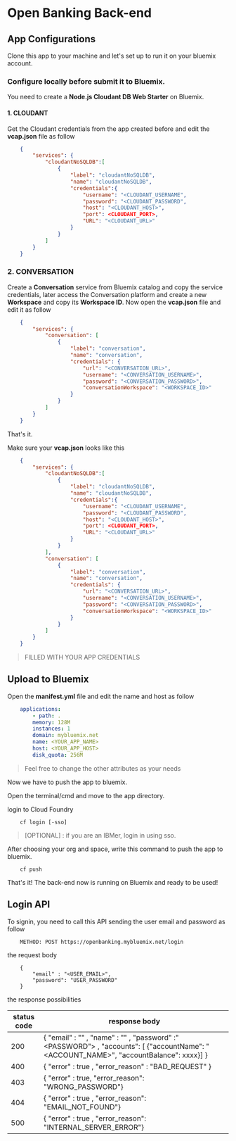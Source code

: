 # Open Banking Back-end

## App Configurations

Clone this app to your machine and let's set up to run it on your bluemix account.

### Configure locally before submit it to Bluemix.

You need to create a **Node.js Cloudant DB Web Starter** on Bluemix.

#### 1. **CLOUDANT** 

Get the Cloudant credentials from the app created before and edit the **vcap.json** file as follow

```json
    {
        "services": {
            "cloudantNoSQLDB":[
                {
                    "label": "cloudantNoSQLDB",
                    "name": "cloudantNoSQLDB",
                    "credentials":{
                        "username": "<CLOUDANT_USERNAME",
                        "password": "<CLOUDANT_PASSWORD",
                        "host": "<CLOUDANT_HOST>",
                        "port": <CLOUDANT_PORT>,
                        "URL": "<CLOUDANT_URL>"
                    }
                }
            ]
        }
    }
```
### 2. **CONVERSATION**

Create a **Conversation** service from Bluemix catalog and copy the service credentials, later access the Conversation platform and create a new **Workspace** and copy its **Workspace ID**.
Now open the **vcap.json** file and edit it as follow

```json
    {
        "services": {
            "conversation": [
                {
                    "label": "conversation",
                    "name": "conversation",
                    "credentials": {
                        "url": "<CONVERSATION_URL>",
                        "username": "<CONVERSATION_USERNAME>",
                        "password": "<CONVERSATION_PASSWORD>",
                        "conversationWorkspace": "<WORKSPACE_ID>"
                    }
                }
            ]
        }
    }
```

That's it.

Make sure your **vcap.json** looks like this

```json
    {
        "services": {
            "cloudantNoSQLDB":[
                {
                    "label": "cloudantNoSQLDB",
                    "name": "cloudantNoSQLDB",
                    "credentials":{
                        "username": "<CLOUDANT_USERNAME",
                        "password": "<CLOUDANT_PASSWORD",
                        "host": "<CLOUDANT_HOST>",
                        "port": <CLOUDANT_PORT>,
                        "URL": "<CLOUDANT_URL>"
                    }
                }
            ],
            "conversation": [
                {
                    "label": "conversation",
                    "name": "conversation",
                    "credentials": {
                        "url": "<CONVERSATION_URL>",
                        "username": "<CONVERSATION_USERNAME>",
                        "password": "<CONVERSATION_PASSWORD>",
                        "conversationWorkspace": "<WORKSPACE_ID>"
                    }
                }
            ]
        }
    }
```

> FILLED WITH YOUR APP CREDENTIALS


## Upload to Bluemix

Open the **manifest.yml** file and edit the name and host as follow

```yml
    applications:
        - path: .
        memory: 128M
        instances: 1
        domain: mybluemix.net
        name: <YOUR_APP_NAME>
        host: <YOUR_APP_HOST>
        disk_quota: 256M

```

> Feel free to change the other attributes as your needs

Now we have to push the app to bluemix.

Open the terminal/cmd and move to the app directory.

login to Cloud Foundry

``` 
    cf login [-sso]
```
> [OPTIONAL] : if you are an IBMer, login in using sso.

After choosing your org and space, write this command to push the app to bluemix.

```
    cf push
```

That's it! The back-end now is running on Bluemix and ready to be used! 

## Login API

To signin, you need to call this API sending the user email and password as follow

```
    METHOD: POST https://openbanking.mybluemix.net/login
```

the request body 
```
    {
        "email" : "<USER_EMAIL>",
        "password": "USER_PASSWORD"
    }
```

the response possibilities

| status code | response body |
| --- | --- |
| 200 |  {  "email" : "<EMAIL>" , "name" : "<NAME>" ,  "password" :"<PASSWORD"> , "accounts": [ {"accountName": "<ACCOUNT_NAME>", "accountBalance": xxxx}] } |
| 400 |  { "error" : true , "error_reason" : "BAD_REQUEST" } | 
| 403 |  { "error" : true, "error_reason": "WRONG_PASSWORD"} | 
| 404 |  { "error" : true , "error_reason": "EMAIL_NOT_FOUND"} | 
| 500 |  { "error" : true , "error_reason": "INTERNAL_SERVER_ERROR"}




